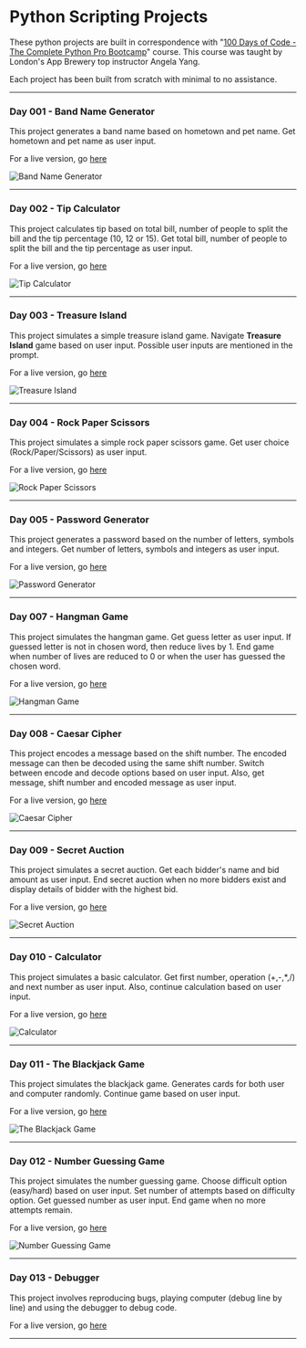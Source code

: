 # Python Scripting Projects

These python projects are built in correspondence with "[100 Days of Code - The Complete Python Pro Bootcamp](https://www.udemy.com/course/100-days-of-code/)" course. This course was taught by London's App Brewery top instructor Angela Yang.<br/>

Each project has been built from scratch with minimal to no assistance.<br/><hr />

### Day 001 - Band Name Generator

This project generates a band name based on hometown and pet name. Get hometown and pet name as user input.

For a live version, go [here](https://replit.com/@grandeurkoe/band-name-generator?v=1)

![Band Name Generator](band-name-generator/band-name-generator.gif)

<hr />

### Day 002 - Tip Calculator

This project calculates tip based on total bill, number of people to split the bill and the tip percentage (10, 12 or 15). Get total bill, number of people to split the bill and the tip percentage as user input.

For a live version, go [here](https://replit.com/@grandeurkoe/tip-calculator?v=1)

![Tip Calculator](tip-calculator/tip-calculator.gif)

<hr />

### Day 003 - Treasure Island

This project simulates a simple treasure island game. Navigate **Treasure Island** game based on user input. Possible user inputs are mentioned in the prompt.

For a live version, go [here](https://replit.com/@grandeurkoe/treasure-island?v=1)

![Treasure Island](treasure-island/treasure-island.gif)

<hr />

### Day 004 - Rock Paper Scissors

This project simulates a simple rock paper scissors game. Get user choice (Rock/Paper/Scissors) as user input. 

For a live version, go [here](https://replit.com/@grandeurkoe/rock-paper-scissors?v=1)

![Rock Paper Scissors](rock-paper-scissors/rock-paper-scissors.gif)

<hr />

### Day 005 - Password Generator

This project generates a password based on the number of letters, symbols and integers. Get number of letters, symbols and integers as user input.

For a live version, go [here](https://replit.com/@grandeurkoe/password-generator?v=1)

![Password Generator](password-generator/password-generator.gif)

<hr />

### Day 007 - Hangman Game

This project simulates the hangman game. Get guess letter as user input. If guessed letter is not in chosen word, then reduce lives by 1. End game when number of lives are reduced to 0 or when the user has guessed the chosen word.

For a live version, go [here](https://replit.com/@grandeurkoe/hangman?v=1)

![Hangman Game](hangman/hangman.gif)

<hr />

### Day 008 - Caesar Cipher

This project encodes a message based on the shift number. The encoded message can then be decoded using the same shift number. Switch between encode and decode options based on user input. Also, get message, shift number and encoded message as user input.

For a live version, go [here](https://replit.com/@grandeurkoe/caesar-cipher?v=1)

![Caesar Cipher](caesar-cipher/caesar-cipher.gif)

<hr />

### Day 009 - Secret Auction

This project simulates a secret auction. Get each bidder's name and bid amount as user input. End secret auction when no more bidders exist and display details of bidder with the highest bid. 

For a live version, go [here](https://replit.com/@grandeurkoe/secret-auction?v=1)

![Secret Auction](secret-auction/secret-auction.gif)

<hr />

### Day 010 - Calculator

This project simulates a basic calculator. Get first number, operation (+,-,*,/) and next number as user input. Also, continue calculation based on user input.

For a live version, go [here](https://replit.com/@grandeurkoe/calculator?v=1)

![Calculator](calculator/calculator.gif)

<hr />

### Day 011 - The Blackjack Game

This project simulates the blackjack game. Generates cards for both user and computer randomly. Continue game based on user input.

For a live version, go [here](https://replit.com/@grandeurkoe/the-blackjack-capstone-project?v=1)

![The Blackjack Game](the-blackjack-capstone-project/the-blackjack-capstone-project.gif)

<hr />

### Day 012 - Number Guessing Game

This project simulates the number guessing game. Choose difficult option (easy/hard) based on user input. Set number of attempts based on difficulty option. Get guessed number as user input. End game when no more attempts remain.

For a live version, go [here](https://replit.com/@grandeurkoe/number-guessing-game?v=1)

![Number Guessing Game](number-guessing-game/number-guessing-game.gif)

<hr />

### Day 013 - Debugger

This project involves reproducing bugs, playing computer (debug line by line) and using the debugger to debug code. 

For a live version, go [here](https://replit.com/@grandeurkoe/debugging?v=1)

<hr />
